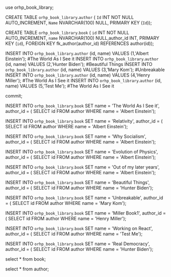 use orhp_book_library;

CREATE TABLE `orhp_book_library`.`author` (
`Id` INT NOT NULL AUTO_INCREMENT,
`Name` NVARCHAR(100) NULL,
PRIMARY KEY (`Id`));

CREATE TABLE `orhp_book_library`.`book` (
`id` INT NOT NULL AUTO_INCREMENT,
`name` NVARCHAR(100) NULL,author_id INT,
PRIMARY KEY (`id`), FOREIGN KEY fk_author(author_id) REFERENCES author(id));


INSERT INTO `orhp_book_library`.`author` (id, name) VALUES (1,'Albert Einstein'); #The World As I See it
INSERT INTO `orhp_book_library`.`author` (id, name) VALUES (2,'Hunter Biden'); #Beautiful Things
INSERT INTO `orhp_book_library`.`author` (id, name) VALUES (3,'Mary Kom'); #Unbreakable
INSERT INTO `orhp_book_library`.`author` (id, name) VALUES (4,'Henry Miller'); #The World As I See it
INSERT INTO `orhp_book_library`.`author` (id, name) VALUES (5,'Test Me'); #The World As I See it

commit;

INSERT INTO `orhp_book_library`.`book`
SET name = 'The World As I See it',
author_id = (
SELECT id
FROM author
WHERE name = 'Albert Einstein');

INSERT INTO `orhp_book_library`.`book`
SET name = 'Relativity',
author_id = (
SELECT id
FROM author
WHERE name = 'Albert Einstein');

INSERT INTO `orhp_book_library`.`book`
SET name = 'Why Socialism',
author_id = (
SELECT id
FROM author
WHERE name = 'Albert Einstein');

INSERT INTO `orhp_book_library`.`book`
SET name = 'Evolution of Physics',
author_id = (
SELECT id
FROM author
WHERE name = 'Albert Einstein');

INSERT INTO `orhp_book_library`.`book`
SET name = 'Out of my later years',
author_id = (
SELECT id
FROM author
WHERE name = 'Albert Einstein');


INSERT INTO `orhp_book_library`.`book`
SET name = 'Beautiful Things',
author_id = (
SELECT id
FROM author
WHERE name = 'Hunter Biden');

INSERT INTO `orhp_book_library`.`book`
SET name = 'Unbreakable',
author_id = (
SELECT id
FROM author
WHERE name = 'Mary Kom');

INSERT INTO `orhp_book_library`.`book`
SET name = 'Miller Book1',
author_id = (
SELECT id
FROM author
WHERE name = 'Henry Miller');

INSERT INTO `orhp_book_library`.`book`
SET name = 'Working on React',
author_id = (
SELECT id
FROM author
WHERE name = 'Test Me');

INSERT INTO `orhp_book_library`.`book`
SET name = 'Real Democracy',
author_id = (
SELECT id
FROM author
WHERE name = 'Hunter Biden');

select * from book;

select * from author;       